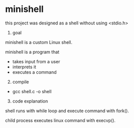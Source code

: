 # minishell

this project was designed as a shell 
without using <stdio.h>

1. goal

minishell is a custom Linux shell.

minishell is a program that

- takes input from a user
- interprets it
- executes a command



2. compile

- gcc shell.c -o shell



3. code explanation

shell runs with while loop and execute command with fork().

child process executes linux command with execvp().